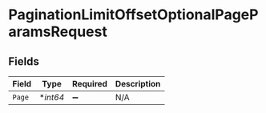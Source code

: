 # PaginationLimitOffsetOptionalPageParamsRequest


## Fields

| Field              | Type               | Required           | Description        |
| ------------------ | ------------------ | ------------------ | ------------------ |
| `Page`             | **int64*           | :heavy_minus_sign: | N/A                |